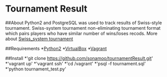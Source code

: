 # Tournament Result 

##About
Python2 and PostgreSQL was used to track results of Swiss-style tournament. Swiss-system tournament non-eliminating tournament format which pairs players who have similar number of wins/loses recods. More about [Swiss_system tournament](https://en.wikipedia.org/wiki/Swiss-system_tournament)

##Requirements
*[Python2](https://www.python.org/downloads/)
*[VirtualBox](https://www.virtualbox.org/wiki/Downloads)
*[Vagrant](https://www.vagrantup.com/)

##Install
*'git clone https://github.com/sonamoo/tournamentResult.git'
*'vagrant up'
*'vagrant ssh'
*'cd /vagrant'
*'psql -f tournament.sql'
*'python tournament_test.py'

